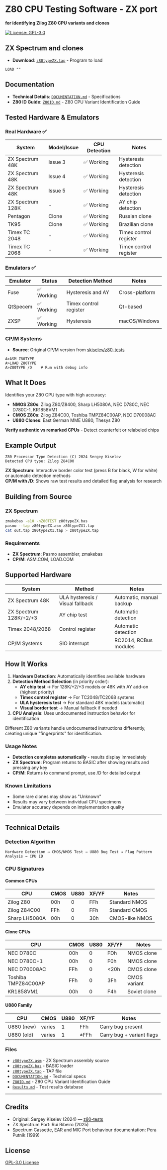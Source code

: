 # Z80 CPU Testing Software - ZX port

**for identifying Zilog Z80 CPU variants and clones**

[![License: GPL-3.0](https://img.shields.io/badge/License-GPL%203.0-blue.svg)](https://www.gnu.org/licenses/gpl-3.0)


## ZX Spectrum and clones
- **Download**: [`z80typeZX.tap`](./z80typeZX.tap) - Program to load

```basic
LOAD ""
```

## Documentation

- **Technical Details**: [`DOCUMENTATION.md`](./Documentation/DOCUMENTATION.md) - Specifications
- **Z80 ID Guide**: [`Z80ID.md`](./Documentation/Z80ID.md) - Z80 CPU Variant Identification Guide

## Tested Hardware & Emulators

### Real Hardware ✅
| System | Model/Issue | CPU Detection | Notes |
|--------|-------------|---------------|-------|
| ZX Spectrum 48K | Issue 3 | ✅ Working | Hysteresis detection |
| ZX Spectrum 48K | Issue 4 | ✅ Working | Hysteresis detection |
| ZX Spectrum 48K | Issue 5 | ✅ Working | Hysteresis detection |
| ZX Spectrum 128K | - | ✅ Working | AY chip detection |
| Pentagon | Clone | ✅ Working | Russian clone |
| TK95 | Clone | ✅ Working | Brazilian clone |
| Timex TC 2048 | - | ✅ Working | Timex control register |
| Timex TC 2068 | - | ✅ Working | Timex control register |

### Emulators ✅

| Emulator | Status | Detection Method | Notes |
|----------|--------|------------------|-------|
| Fuse | ✅ Working | Hysteresis and AY | Cross-platform |
| QtSpecem | ✅ Working | Timex control register | Qt-based |
| ZXSP | ✅ Working | Hysteresis | macOS/Windows |

### CP/M Systems
- **Source**: Original CP/M version from [skiselev/z80-tests](https://github.com/skiselev/z80-tests)
```
A>ASM Z80TYPE
A>LOAD Z80TYPE
A>Z80TYPE /D    # Run with debug info
```

## What It Does

Identifies your Z80 CPU type with high accuracy:

- **NMOS Z80s**: Zilog Z80/Z8400, Sharp LH5080A, NEC D780C, NEC D780C-1, KR1858VM1
- **CMOS Z80s**: Zilog Z84C00, Toshiba TMPZ84C00AP, NEC D70008AC  
- **U880 Clones**: East German MME U880, Thesys Z80

**Verify authentic vs remarked CPUs** - Detect counterfeit or relabeled chips

## Example Output

```
Z80 Processor Type Detection (C) 2024 Sergey Kiselev
Detected CPU type: Zilog Z84C00
```

**ZX Spectrum**: Interactive border color test (press B for black, W for white) or automatic detection methods  
**CP/M with /D**: Shows raw test results and detailed flag analysis for research

## Building from Source

### ZX Spectrum
```bash
zmakebas -a10 -nZ80TEST z80typeZX.bas
pasmo --tap z80typeZX.asm z80typeZX1.tap
cat out.tap z80typeZX1.tap > z80typeZX.tap
```

### Requirements
- **ZX Spectrum**: Pasmo assembler, zmakebas
- **CP/M**: ASM.COM, LOAD.COM

## Supported Hardware

| System | Method | Notes |
|--------|--------|-------|
| ZX Spectrum 48K | ULA hysteresis / Visual fallback | Automatic, manual backup |
| ZX Spectrum 128K/+2/+3 | AY chip test | Automatic detection |
| Timex 2048/2068 | Control register | Automatic detection |
| CP/M Systems | SIO interrupt | RC2014, RCBus modules |

## How It Works

1. **Hardware Detection**: Automatically identifies available hardware
2. **Detection Method Selection** (in priority order):
   - **AY chip test** → For 128K/+2/+3 models or 48K with AY add-on (highest priority)
   - **Timex control register** → For TC2048/TC2068 systems  
   - **ULA hysteresis test** → For standard 48K models (automatic)
   - **Visual border test** → Manual fallback if needed
3. **CPU Analysis**: Uses undocumented instruction behavior for identification

Different Z80 variants handle undocumented instructions differently, creating unique "fingerprints" for identification.

### Usage Notes
- **Detection completes automatically** - results display immediately
- **ZX Spectrum**: Program returns to BASIC after showing results and pressing any key
- **CP/M**: Returns to command prompt, use /D for detailed output

### Known Limitations
- Some rare clones may show as "Unknown"
- Results may vary between individual CPU specimens
- Emulator accuracy depends on implementation quality

---

## Technical Details

### Detection Algorithm
```
Hardware Detection → CMOS/NMOS Test → U880 Bug Test → Flag Pattern Analysis → CPU ID
```

### CPU Signatures

#### Common CPUs
| CPU | CMOS | U880 | XF/YF | Notes |
|-----|------|------|-------|-------|
| Zilog Z80 | 00h | 0 | FFh | Standard NMOS |
| Zilog Z84C00 | FFh | 0 | FFh | Standard CMOS |
| Sharp LH5080A | 00h | 0 | 30h | CMOS-like NMOS |

#### Clone CPUs
| CPU | CMOS | U880 | XF/YF | Notes |
|-----|------|------|-------|-------|
| NEC D780C | 00h | 0 | FDh | NMOS clone |
| NEC D780C-1| 00h | 0 | F0h | NMOS clone |
| NEC D70008AC | FFh | 0 | <20h | CMOS clone |
| Toshiba TMPZ84C00AP | FFh | 0 | 3Fh | CMOS variant |
| KR1858VM1 | 00h | 0 | F4h | Soviet clone |

#### U880 Family
| CPU | CMOS | U880 | XF/YF | Notes |
|-----|------|------|-------|-------|
| U880 (new) | varies | 1 | FFh | Carry bug present |
| U880 (old) | varies | 1 | ≠FFh | Carry bug + variant flags |

### Files
- [`z80typeZX.asm`](./z80typeZX.asm) - ZX Spectrum assembly source
- [`z80typeZX.bas`](./z80typeZX.bas) - BASIC loader
- [`z80typeZX.tap`](./z80typeZX.tap) - TAP file
- [`DOCUMENTATION.md`](./Documentation/DOCUMENTATION.md) - Technical specs
- [`Z80ID.md`](./Documentation/Z80ID.md) - Z80 CPU Variant Identification Guide
- [`Results.md`](./Documentation/Results.md) - Test results database

---

## Credits  
- Original: Sergey Kiselev (2024) — [z80-tests](https://github.com/skiselev/z80-tests)  
- ZX Spectrum Port: Rui Ribeiro (2025)  
- Spectrum Cassette, EAR and MIC Port behaviour documentation: Pera Putnik (1999)

## License

[GPL-3.0 License](https://www.gnu.org/licenses/gpl-3.0.en.html)

